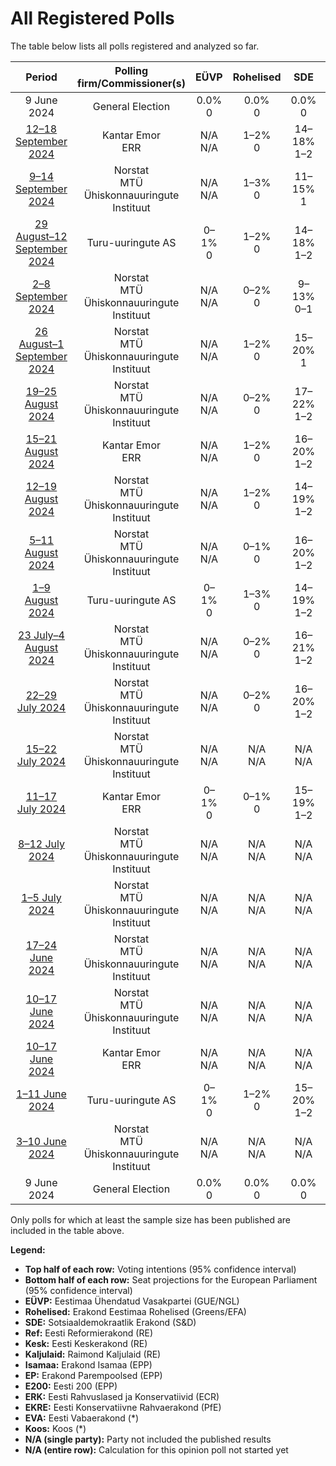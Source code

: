 # All Registered Polls

The table below lists all polls registered and analyzed so far.

| Period     | Polling firm/Commissioner(s) | EÜVP | Rohelised | SDE | Ref | Kesk | Kaljulaid | Isamaa | EP | E200 | ERK | EKRE | EVA | Koos |
|:----------:|:----------------------------:|:--:|:--:|:--:|:--:|:--:|:--:|:--:|:--:|:--:|:--:|:--:|:--:|:--:|
| 9 June 2024 | General Election | 0.0% <br> 0 | 0.0% <br> 0 | 0.0% <br> 0 | 0.0% <br> 0 | 0.0% <br> 0 | 0.0% <br> 0 | 0.0% <br> 0 | 0.0% <br> 0 | 0.0% <br> 0 | 0.0% <br> 0 | 0.0% <br> 0 | 0.0% <br> 0 | 0.0% <br> 0 |
| [12–18 September 2024](2024-09-18-KantarEmor.html) | Kantar Emor <br> ERR | N/A <br> N/A | 1–2% <br> 0 | 14–18% <br> 1–2 | 16–20% <br> 1–2 | 12–16% <br> 1 | N/A <br> N/A | 22–27% <br> 2–3 | 4–7% <br> 0 | 3–5% <br> 0 | 3–5% <br> 0 | 8–11% <br> 0–1 | N/A <br> N/A | 2–4% <br> 0 |
| [9–14 September 2024](2024-09-14-Norstat.html) | Norstat <br> MTÜ Ühiskonnauuringute Instituut | N/A <br> N/A | 1–3% <br> 0 | 11–15% <br> 1 | 16–21% <br> 1–2 | 12–16% <br> 1 | N/A <br> N/A | 26–31% <br> 2–3 | 3–5% <br> 0 | 4–7% <br> 0 | 1–3% <br> 0 | 10–14% <br> 1 | N/A <br> N/A | 1–3% <br> 0 |
| [29 August–12 September 2024](2024-09-12-Turu-uuringuteAS.html) | Turu-uuringute AS | 0–1% <br> 0 | 1–2% <br> 0 | 14–18% <br> 1–2 | 15–20% <br> 1–2 | 11–15% <br> 1 | N/A <br> N/A | 20–26% <br> 2–3 | 5–8% <br> 0 | 5–8% <br> 0 | 2–4% <br> 0 | 10–14% <br> 1 | N/A <br> N/A | 1–2% <br> 0 |
| [2–8 September 2024](2024-09-08-Norstat.html) | Norstat <br> MTÜ Ühiskonnauuringute Instituut | N/A <br> N/A | 0–2% <br> 0 | 9–13% <br> 0–1 | 18–23% <br> 1–2 | 11–15% <br> 1 | N/A <br> N/A | 26–32% <br> 2–3 | 4–7% <br> 0 | 3–6% <br> 0 | 1–3% <br> 0 | 13–17% <br> 1 | N/A <br> N/A | 0–1% <br> 0 |
| [26 August–1 September 2024](2024-09-01-Norstat.html) | Norstat <br> MTÜ Ühiskonnauuringute Instituut | N/A <br> N/A | 1–2% <br> 0 | 15–20% <br> 1 | 18–23% <br> 1–2 | 10–14% <br> 0–1 | N/A <br> N/A | 27–32% <br> 2–3 | 3–6% <br> 0 | 3–6% <br> 0 | N/A <br> N/A | 10–14% <br> 0–1 | N/A <br> N/A | N/A <br> N/A |
| [19–25 August 2024](2024-08-25-Norstat.html) | Norstat <br> MTÜ Ühiskonnauuringute Instituut | N/A <br> N/A | 0–2% <br> 0 | 17–22% <br> 1–2 | 18–23% <br> 1–2 | 10–14% <br> 1 | N/A <br> N/A | 25–31% <br> 2–3 | 3–6% <br> 0 | 2–4% <br> 0 | N/A <br> N/A | 10–14% <br> 1 | N/A <br> N/A | N/A <br> N/A |
| [15–21 August 2024](2024-08-21-KantarEmor.html) | Kantar Emor <br> ERR | N/A <br> N/A | 1–2% <br> 0 | 16–20% <br> 1–2 | 16–19% <br> 1–2 | 12–15% <br> 1 | N/A <br> N/A | 21–25% <br> 2 | 6–8% <br> 0 | 3–5% <br> 0 | 3–5% <br> 0 | 8–11% <br> 0–1 | N/A <br> N/A | 1–3% <br> 0 |
| [12–19 August 2024](2024-08-19-Norstat.html) | Norstat <br> MTÜ Ühiskonnauuringute Instituut | N/A <br> N/A | 1–2% <br> 0 | 14–19% <br> 1–2 | 15–20% <br> 1–2 | 11–15% <br> 1 | N/A <br> N/A | 25–30% <br> 2–3 | 2–4% <br> 0 | 2–4% <br> 0 | N/A <br> N/A | 14–18% <br> 1–2 | N/A <br> N/A | N/A <br> N/A |
| [5–11 August 2024](2024-08-11-Norstat.html) | Norstat <br> MTÜ Ühiskonnauuringute Instituut | N/A <br> N/A | 0–1% <br> 0 | 16–20% <br> 1–2 | 18–23% <br> 1–2 | 10–14% <br> 1 | N/A <br> N/A | 24–30% <br> 2–3 | 5–8% <br> 0 | 2–5% <br> 0 | N/A <br> N/A | 10–14% <br> 1 | N/A <br> N/A | N/A <br> N/A |
| [1–9 August 2024](2024-08-09-Turu-uuringuteAS.html) | Turu-uuringute AS | 0–1% <br> 0 | 1–3% <br> 0 | 14–19% <br> 1–2 | 14–18% <br> 1–2 | 10–14% <br> 1 | N/A <br> N/A | 22–28% <br> 2–3 | 5–8% <br> 0 | 2–4% <br> 0 | 2–4% <br> 0 | 9–13% <br> 1 | N/A <br> N/A | 2–4% <br> 0 |
| [23 July–4 August 2024](2024-08-04-Norstat.html) | Norstat <br> MTÜ Ühiskonnauuringute Instituut | N/A <br> N/A | 0–2% <br> 0 | 16–21% <br> 1–2 | 14–19% <br> 1 | 9–13% <br> 0–1 | N/A <br> N/A | 27–33% <br> 2–3 | 4–7% <br> 0 | 2–4% <br> 0 | N/A <br> N/A | 11–15% <br> 1 | N/A <br> N/A | N/A <br> N/A |
| [22–29 July 2024](2024-07-29-Norstat.html) | Norstat <br> MTÜ Ühiskonnauuringute Instituut | N/A <br> N/A | 0–2% <br> 0 | 16–20% <br> 1–2 | 13–18% <br> 1 | 11–15% <br> 1 | N/A <br> N/A | 27–32% <br> 2–3 | 3–6% <br> 0 | 2–4% <br> 0 | N/A <br> N/A | 13–17% <br> 1 | N/A <br> N/A | N/A <br> N/A |
| [15–22 July 2024](2024-07-22-Norstat.html) | Norstat <br> MTÜ Ühiskonnauuringute Instituut | N/A <br> N/A | N/A <br> N/A | N/A <br> N/A | N/A <br> N/A | N/A <br> N/A | N/A <br> N/A | N/A <br> N/A | N/A <br> N/A | N/A <br> N/A | N/A <br> N/A | N/A <br> N/A | N/A <br> N/A | N/A <br> N/A |
| [11–17 July 2024](2024-07-17-KantarEmor.html) | Kantar Emor <br> ERR | 0–1% <br> 0 | 0–1% <br> 0 | 15–19% <br> 1–2 | 14–18% <br> 1–2 | 12–16% <br> 1 | N/A <br> N/A | 25–30% <br> 2–3 | 4–7% <br> 0 | 2–4% <br> 0 | N/A <br> N/A | 11–14% <br> 1 | N/A <br> N/A | 2–4% <br> 0 |
| [8–12 July 2024](2024-07-12-Norstat.html) | Norstat <br> MTÜ Ühiskonnauuringute Instituut | N/A <br> N/A | N/A <br> N/A | N/A <br> N/A | N/A <br> N/A | N/A <br> N/A | N/A <br> N/A | N/A <br> N/A | N/A <br> N/A | N/A <br> N/A | N/A <br> N/A | N/A <br> N/A | N/A <br> N/A | N/A <br> N/A |
| [1–5 July 2024](2024-07-05-Norstat.html) | Norstat <br> MTÜ Ühiskonnauuringute Instituut | N/A <br> N/A | N/A <br> N/A | N/A <br> N/A | N/A <br> N/A | N/A <br> N/A | N/A <br> N/A | N/A <br> N/A | N/A <br> N/A | N/A <br> N/A | N/A <br> N/A | N/A <br> N/A | N/A <br> N/A | N/A <br> N/A |
| [17–24 June 2024](2024-06-24-Norstat.html) | Norstat <br> MTÜ Ühiskonnauuringute Instituut | N/A <br> N/A | N/A <br> N/A | N/A <br> N/A | N/A <br> N/A | N/A <br> N/A | N/A <br> N/A | N/A <br> N/A | N/A <br> N/A | N/A <br> N/A | N/A <br> N/A | N/A <br> N/A | N/A <br> N/A | N/A <br> N/A |
| [10–17 June 2024](2024-06-17-Norstat.html) | Norstat <br> MTÜ Ühiskonnauuringute Instituut | N/A <br> N/A | N/A <br> N/A | N/A <br> N/A | N/A <br> N/A | N/A <br> N/A | N/A <br> N/A | N/A <br> N/A | N/A <br> N/A | N/A <br> N/A | N/A <br> N/A | N/A <br> N/A | N/A <br> N/A | N/A <br> N/A |
| [10–17 June 2024](2024-06-17-KantarEmor.html) | Kantar Emor <br> ERR | N/A <br> N/A | N/A <br> N/A | N/A <br> N/A | N/A <br> N/A | N/A <br> N/A | N/A <br> N/A | N/A <br> N/A | N/A <br> N/A | N/A <br> N/A | N/A <br> N/A | N/A <br> N/A | N/A <br> N/A | N/A <br> N/A |
| [1–11 June 2024](2024-06-11-Turu-uuringuteAS.html) | Turu-uuringute AS | 0–1% <br> 0 | 1–2% <br> 0 | 15–20% <br> 1–2 | 17–23% <br> 1–2 | 9–13% <br> 1 | N/A <br> N/A | 20–26% <br> 2 | 4–7% <br> 0 | 3–5% <br> 0 | N/A <br> N/A | 13–17% <br> 1 | N/A <br> N/A | 1–3% <br> 0 |
| [3–10 June 2024](2024-06-10-Norstat.html) | Norstat <br> MTÜ Ühiskonnauuringute Instituut | N/A <br> N/A | N/A <br> N/A | N/A <br> N/A | N/A <br> N/A | N/A <br> N/A | N/A <br> N/A | N/A <br> N/A | N/A <br> N/A | N/A <br> N/A | N/A <br> N/A | N/A <br> N/A | N/A <br> N/A | N/A <br> N/A |
| 9 June 2024 | General Election | 0.0% <br> 0 | 0.0% <br> 0 | 0.0% <br> 0 | 0.0% <br> 0 | 0.0% <br> 0 | 0.0% <br> 0 | 0.0% <br> 0 | 0.0% <br> 0 | 0.0% <br> 0 | 0.0% <br> 0 | 0.0% <br> 0 | 0.0% <br> 0 | 0.0% <br> 0 |

Only polls for which at least the sample size has been published are included in the table above.

**Legend:**
+ **Top half of each row:** Voting intentions (95% confidence interval)
+ **Bottom half of each row:** Seat projections for the European Parliament (95% confidence interval)
+ **EÜVP:** Eestimaa Ühendatud Vasakpartei (GUE/NGL)
+ **Rohelised:** Erakond Eestimaa Rohelised (Greens/EFA)
+ **SDE:** Sotsiaaldemokraatlik Erakond (S&D)
+ **Ref:** Eesti Reformierakond (RE)
+ **Kesk:** Eesti Keskerakond (RE)
+ **Kaljulaid:** Raimond Kaljulaid (RE)
+ **Isamaa:** Erakond Isamaa (EPP)
+ **EP:** Erakond Parempoolsed (EPP)
+ **E200:** Eesti 200 (EPP)
+ **ERK:** Eesti Rahvuslased ja Konservatiivid (ECR)
+ **EKRE:** Eesti Konservatiivne Rahvaerakond (PfE)
+ **EVA:** Eesti Vabaerakond (*)
+ **Koos:** Koos (*)
+ **N/A (single party):** Party not included the published results
+ **N/A (entire row):** Calculation for this opinion poll not started yet

